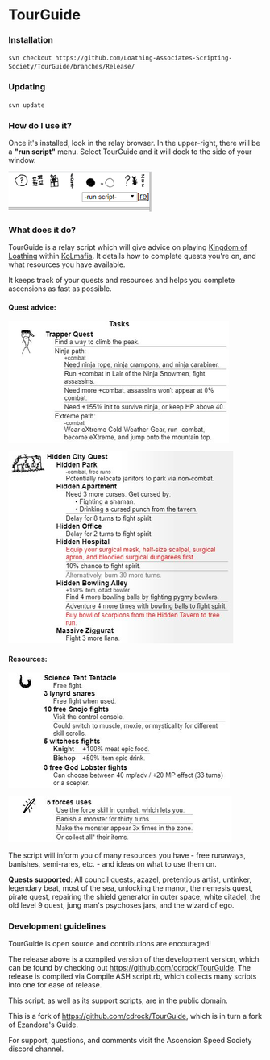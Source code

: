# TourGuide

### Installation

`svn checkout https://github.com/Loathing-Associates-Scripting-Society/TourGuide/branches/Release/`

### Updating

`svn update`

### How do I use it?
Once it's installed, look in the relay browser. In the upper-right, there will be a **"run script"** menu. Select TourGuide and it will dock to the side of your window.

![Instructions](/Images/Instructions.png)


### What does it do?
TourGuide is a relay script which will give advice on playing [Kingdom of Loathing](http://www.kingdomofloathing.com) within [KoLmafia](http://kolmafia.sourceforge.net). It details how to complete quests you're on, and what resources you have available.

It keeps track of your quests and resources and helps you complete ascensions as fast as possible.

#### Quest advice:

![Quest Example 1](/Images/Quest_1.JPG)

![Quest Example 2](/Images/Quest_2.JPG)

#### Resources:

![Resource 1](/Images/Resource_1.png)

![Resource 2](/Images/Resource_2.png)

The script will inform you of many resources you have - free runaways, banishes, semi-rares, etc. - and ideas on what to use them on.

**Quests supported**: All council quests, azazel, pretentious artist, untinker, legendary beat, most of the sea, unlocking the manor, the nemesis quest, pirate quest, repairing the shield generator in outer space, white citadel, the old level 9 quest, jung man's psychoses jars, and the wizard of ego.

### Development guidelines
TourGuide is open source and contributions are encouraged!

The release above is a compiled version of the development version, which can be found by checking out https://github.com/cdrock/TourGuide. The release is compiled via Compile ASH script.rb, which collects many scripts into one for ease of release.

This script, as well as its support scripts, are in the public domain.

This is a fork of https://github.com/cdrock/TourGuide, which is in turn a fork of Ezandora's Guide.

For support, questions, and comments visit the Ascension Speed Society discord channel.
